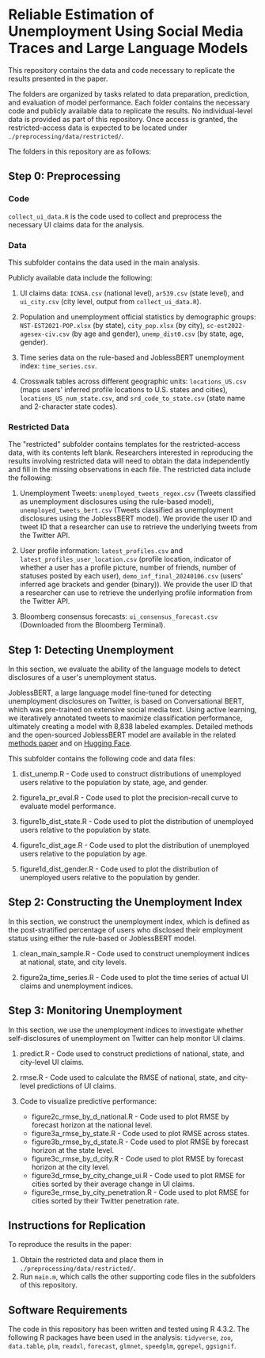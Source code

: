 # Reliable Estimation of Unemployment Using Social Media Traces and Large Language Models

This repository contains the data and code necessary to replicate the results presented in the paper.

The folders are organized by tasks related to data preparation, prediction, and evaluation of model performance. Each folder contains the necessary code and publicly available data to replicate the results. No individual-level data is provided as part of this repository. Once access is granted, the restricted-access data is expected to be located under `./preprocessing/data/restricted/`.

The folders in this repository are as follows:

## Step 0: Preprocessing

### Code

`collect_ui_data.R` is the code used to collect and preprocess the necessary UI claims data for the analysis.

### Data

This subfolder contains the data used in the main analysis.

Publicly available data include the following:

1. UI claims data: `ICNSA.csv` (national level), `ar539.csv` (state level), and `ui_city.csv` (city level, output from `collect_ui_data.R`).

2. Population and unemployment official statistics by demographic groups: `NST-EST2021-POP.xlsx` (by state), `city_pop.xlsx` (by city), `sc-est2022-agesex-civ.csv` (by age and gender), `unemp_dist0.csv` (by state, age, gender).

3. Time series data on the rule-based and JoblessBERT unemployment index: `time_series.csv`. 

4. Crosswalk tables across different geographic units: `locations_US.csv` (maps users' inferred profile locations to U.S. states and cities), `locations_US_num_state.csv`, and `srd_code_to_state.csv` (state name and 2-character state codes).

### Restricted Data

The "restricted" subfolder contains templates for the restricted-access data, with its contents left blank. Researchers interested in reproducing the results involving restricted data will need to obtain the data independently and fill in the missing observations in each file. The restricted data include the following:

1. Unemployment Tweets: `unemployed_tweets_regex.csv` (Tweets classified as unemployment disclosures using the rule-based model), `unemployed_tweets_bert.csv` (Tweets classified as unemployment disclosures using the JoblessBERT model). We provide the user ID and tweet ID that a researcher can use to retrieve the underlying tweets from the Twitter API.

2. User profile information: `latest_profiles.csv` and `latest_profiles_user_location.csv` (profile location, indicator of whether a user has a profile picture, number of friends, number of statuses posted by each user), `demo_inf_final_20240106.csv` (users' inferred age brackets and gender (binary)). We provide the user ID that a researcher can use to retrieve the underlying profile information from the Twitter API.

3. Bloomberg consensus forecasts: `ui_consensus_forecast.csv` (Downloaded from the Bloomberg Terminal).

## Step 1: Detecting Unemployment

In this section, we evaluate the ability of the language models to detect disclosures of a user's unemployment status.

JoblessBERT, a large language model fine-tuned for detecting unemployment disclosures on Twitter, is based on Conversational BERT, which was pre-trained on extensive social media text. Using active learning, we iteratively annotated tweets to maximize classification performance, ultimately creating a model with 8,838 labeled examples. Detailed methods and the open-sourced JoblessBERT model are available in the related [methods paper](https://doi.org/10.18653/v1/2022.acl-long.453) and on [Hugging Face](https://huggingface.co/worldbank/jobless-bert).

This subfolder contains the following code and data files:

1. dist_unemp.R - Code used to construct distributions of unemployed users relative to the population by state, age, and gender.

2. figure1a_pr_eval.R - Code used to plot the precision-recall curve to evaluate model performance.

3. figure1b_dist_state.R - Code used to plot the distribution of unemployed users relative to the population by state.

4. figure1c_dist_age.R - Code used to plot the distribution of unemployed users relative to the population by age.

5. figure1d_dist_gender.R - Code used to plot the distribution of unemployed users relative to the population by gender.

## Step 2: Constructing the Unemployment Index

In this section, we construct the unemployment index, which is defined as the post-stratified percentage of users who disclosed their employment status using either the rule-based or JoblessBERT model.

1. clean_main_sample.R - Code used to construct unemployment indices at national, state, and city levels. 

2. figure2a_time_series.R - Code used to plot the time series of actual UI claims and unemployment indices.

## Step 3: Monitoring Unemployment

In this section, we use the unemployment indices to investigate whether self-disclosures of unemployment on Twitter can help monitor UI claims.

1. predict.R - Code used to construct predictions of national, state, and city-level UI claims.

2. rmse.R - Code used to calculate the RMSE of national, state, and city-level predictions of UI claims.

3. Code to visualize predictive performance:

    - figure2c_rmse_by_d_national.R - Code used to plot RMSE by forecast horizon at the national level.
    - figure3a_rmse_by_state.R - Code used to plot RMSE across states.
    - figure3b_rmse_by_d_state.R - Code used to plot RMSE by forecast horizon at the state level.
    - figure3c_rmse_by_d_city.R - Code used to plot RMSE by forecast horizon at the city level.
    - figure3d_rmse_by_city_change_ui.R - Code used to plot RMSE for cities sorted by their average change in UI claims.
    - figure3e_rmse_by_city_penetration.R - Code used to plot RMSE for cities sorted by their Twitter penetration rate.

## Instructions for Replication

To reproduce the results in the paper:

1. Obtain the restricted data and place them in `./preprocessing/data/restricted/`.
2. Run `main.m`, which calls the other supporting code files in the subfolders of this repository.

## Software Requirements

The code in this repository has been written and tested using R 4.3.2. The following R packages have been used in the analysis: `tidyverse`, `zoo`, `data.table`, `plm`, `readxl`, `forecast`, `glmnet`, `speedglm`, `ggrepel`, `ggsignif`.
